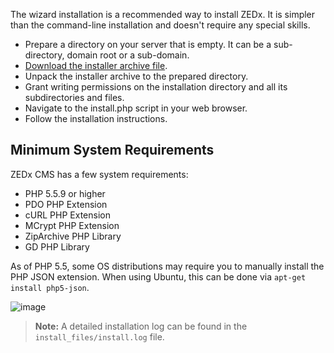 The wizard installation is a recommended way to install ZEDx. It is simpler than the command-line installation and doesn't require any special skills.

- Prepare a directory on your server that is empty. It can be a sub-directory, domain root or a sub-domain.
- [Download the installer archive file](https://github.com/zedx/installer/archive/master.zip).
- Unpack the installer archive to the prepared directory.
- Grant writing permissions on the installation directory and all its subdirectories and files.
- Navigate to the install.php script in your web browser.
- Follow the installation instructions.

## Minimum System Requirements

ZEDx CMS has a few system requirements:

* PHP 5.5.9 or higher
* PDO PHP Extension
* cURL PHP Extension
* MCrypt PHP Extension
* ZipArchive PHP Library
* GD PHP Library

As of PHP 5.5, some OS distributions may require you to manually install the PHP JSON extension.
When using Ubuntu, this can be done via ``apt-get install php5-json``.


![image](https://github.com/zedx/docs/blob/master/images/wizard-installer.png?raw=true)

> **Note:** A detailed installation log can be found in the `install_files/install.log` file.
